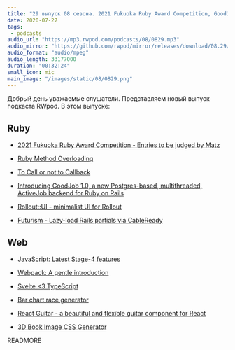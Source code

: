 ```yaml
---
title: "29 выпуск 08 сезона. 2021 Fukuoka Ruby Award Competition, GoodJob, Rollout::UI, Futurism, React Guitar и прочее"
date: 2020-07-27
tags:
 - podcasts
audio_url: "https://mp3.rwpod.com/podcasts/08/0829.mp3"
audio_mirror: "https://github.com/rwpod/mirror/releases/download/08.29/0829.mp3"
audio_format: "audio/mpeg"
audio_length: 33177000
duration: "00:32:24"
small_icon: mic
main_image: "/images/static/08/0829.png"
---
```


Добрый день уважаемые слушатели. Представляем новый выпуск подкаста RWpod. В этом выпуске:

## Ruby

 - [2021 Fukuoka Ruby Award Competition - Entries to be judged by Matz](https://www.ruby-lang.org/en/news/2020/07/16/fukuoka-ruby-award-2021/)
 - [Ruby Method Overloading](https://lucaguidi.com/2020/07/22/ruby-method-overloading/)
 - [To Call or not to Callback](https://marouenbousnina.com/tutorials/2020-07-20-to-call-or-not-to-callback/)


 - [Introducing GoodJob 1.0, a new Postgres-based, multithreaded, ActiveJob backend for Ruby on Rails](https://island94.org/2020/07/introducing-goodjob-1-0)
 - [Rollout::UI - minimalist UI for Rollout](https://github.com/fetlife/rollout-ui)
 - [Futurism - Lazy-load Rails partials via CableReady](https://github.com/julianrubisch/futurism)

## Web

 - [JavaScript: Latest Stage-4 features](https://dev.to/hemanth/stage-4-features-5a26)
 - [Webpack: A gentle introduction](https://ui.dev/webpack/)
 - [Svelte <3 TypeScript](https://svelte.dev/blog/svelte-and-typescript)


 - [Bar chart race generator](https://fabdevgit.github.io/barchartrace/)
 - [React Guitar - a beautiful and flexible guitar component for React](https://react-guitar.com/)
 - [3D Book Image CSS Generator](https://3d-book-css.netlify.app/)

READMORE
